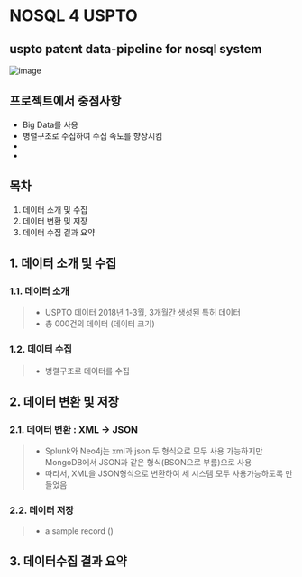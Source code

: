 # NOSQL 4 USPTO
uspto patent data-pipeline for nosql system
--------------------------------------------
>
>
![image](https://www.commerce.gov/sites/commerce.gov/files/styles/scale_700w/public/media/images/branding/uspto_seal_full_color.jpg?itok=0CpME9vD)
>
>
## 프로젝트에서 중점사항
>
* Big Data를 사용
* 병렬구조로 수집하여 수집 속도를 향상시킴
* 
*
>
>
## 목차
>
1. 데이터 소개 및 수집 
2. 데이터 변환 및 저장 
3. 데이터 수집 결과 요약
>
>
## 1. 데이터 소개 및 수집
>
### 1.1. 데이터 소개
>
> * USPTO 데이터 2018년 1-3월, 3개월간 생성된 특허 데이터
> * 총 000건의 데이터 (데이터 크기)
>
>
### 1.2. 데이터 수집
>
> * 병렬구조로 데이터를 수집
>
>
## 2. 데이터 변환 및 저장
>
### 2.1. 데이터 변환 : XML -> JSON
>
> * Splunk와 Neo4j는 xml과 json 두 형식으로 모두 사용 가능하지만 MongoDB에서 JSON과 같은 형식(BSON으로 부름)으로 사용
> * 따라서, XML을 JSON형식으로 변환하여 세 시스템 모두 사용가능하도록 만들었음
>
### 2.2. 데이터 저장 
>
> * a sample record ()
>
## 3. 데이터수집 결과 요약
>
> 

